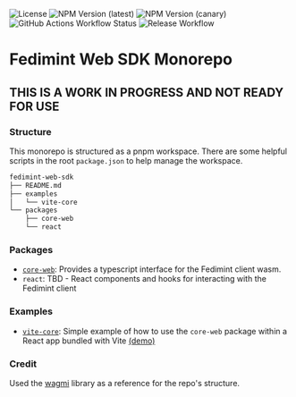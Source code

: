 ![License](https://img.shields.io/github/license/fedimint/fedimint-web-sdk)
![NPM Version (latest)](https://img.shields.io/npm/v/%40fedimint%2Fcore-web)
![NPM Version (canary)](https://img.shields.io/npm/v/%40fedimint%2Fcore-web/canary)
![GitHub Actions Workflow Status](https://img.shields.io/github/actions/workflow/status/fedimint/fedimint-web-sdk/.github%2Fworkflows%2Fdeploy-preview.yml?label=example%20deployed%20to%20github%20pages&link=https%3A%2F%2Ffedimint.github.io%2Ffedimint-web-sdk%2F)
![Release Workflow](https://img.shields.io/github/actions/workflow/status/fedimint/fedimint-web-sdk/.github%2Fworkflows%2Frelease.yml?label=release%20workflow)

# Fedimint Web SDK Monorepo

## THIS IS A WORK IN PROGRESS AND NOT READY FOR USE

### Structure

This monorepo is structured as a pnpm workspace. There are some helpful scripts in the root `package.json` to help manage the workspace.

```bash
fedimint-web-sdk
├── README.md
├── examples
│   └── vite-core
└── packages
    ├── core-web
    └── react
```

### Packages

- [`core-web`](./packages/core-web/README.md): Provides a typescript interface for the Fedimint client wasm.
- `react`: TBD - React components and hooks for interacting with the Fedimint client

### Examples

- [`vite-core`](./examples/vite-core/README.md): Simple example of how to use the `core-web` package within a React app bundled with Vite [(demo)](https://fedimint.github.io/fedimint-web-sdk/)

### Credit

Used the [wagmi](https://github.com/wevm/wagmi) library as a reference for the repo's structure.

